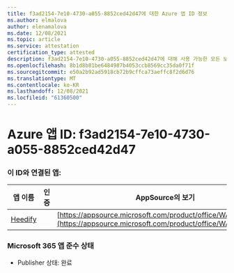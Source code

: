 ```yaml
---
title: f3ad2154-7e10-4730-a055-8852ced42d47에 대한 Azure 앱 ID 정보
ms.author: elmalova
author: elenamalova
ms.date: 12/08/2021
ms.topic: article
ms.service: attestation
certification_type: attested
description: f3ad2154-7e10-4730-a055-8852ced42d47에 대해 사용 가능한 모든 보안 및 규정 준수 정보입니다.
ms.openlocfilehash: 8b1d8b81be6484987b4053ccb8569cc35da0f71f
ms.sourcegitcommit: e50a2b92ad5918cb72b9cffca73aeffc8f2d6d76
ms.translationtype: MT
ms.contentlocale: ko-KR
ms.lasthandoff: 12/08/2021
ms.locfileid: "61360500"
---
```

# <a name="azure-app-id-f3ad2154-7e10-4730-a055-8852ced42d47"></a>Azure 앱 ID: f3ad2154-7e10-4730-a055-8852ced42d47


### <a name="apps-associated-with-this-id"></a>이 ID와 연결된 앱:
| **앱 이름** | **인증** | **AppSource의 보기** |
|--------------|---------------|-----------------------|
| [Heedify](https://docs.microsoft.com/microsoft-365-app-certification/forward/WA200003512) |  | [https://appsource.microsoft.com/product/office/WA200003512](https://appsource.microsoft.com/product/office/WA200003512) |

### <a name="microsoft-365-app-compliance-status"></a>Microsoft 365 앱 준수 상태
- Publisher 상태: 완료
